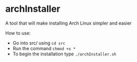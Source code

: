 # archInstaller
A tool that will make installing Arch Linux simpler and easier

How to use:
- Go into src/ using `cd src`
- Run the command `chmod +x *`
- To begin the installation type `./archInstaller.sh`
